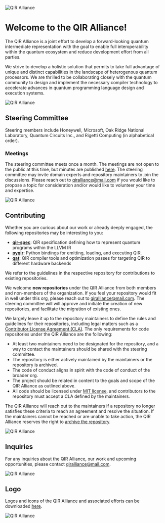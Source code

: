![QIR
Alliance](https://github.com/qir-alliance/.github/blob/main/.images/header1.png)
# Welcome to the QIR Alliance!

The QIR Alliance is a joint effort to develop a forward-looking quantum
intermediate representation with the goal to enable full interoperability within
the quantum ecosystem and reduce development effort from all parties.

We strive to develop a holistic solution that permits to take full advantage of
unique and distinct capabilities in the landscape of heterogenous quantum
processors. We are thrilled to be collaborating closely with the quantum
community to design and implement the necessary compiler technology to
accelerate advances in quantum programming language design and execution
systems.

![QIR
Alliance](https://github.com/qir-alliance/.github/blob/main/.images/header2.png)
## Steering Committee

Steering members include Honeywell, Microsoft, Oak Ridge National Laboratory,
Quantum Circuits Inc., and Rigetti Computing (in alphabetical order).

### Meetings

The steering committee meets once a month. The meetings are not open to the
public at this time, but minutes are published [here](../minutes). The steering
committee may invite domain experts and repository maintainers to join the
discussions. Please reach out to
[qiralliance@mail.com](mailto:qiralliance@mail.com) if you would like to propose
a topic for consideration and/or would like to volunteer your time and
expertise.

![QIR
Alliance](https://github.com/qir-alliance/.github/blob/main/.images/header2.png)
## Contributing

Whether you are curious about our work or already deeply engaged, the following
repositories may be interesting to you:

- [**qir-spec**](https://github.com/qir-alliance/qir-spec): QIR specification
  defining how to represent quantum programs within the LLVM IR
- [**pyqir**](https://github.com/qir-alliance/pyqir): Python bindings for
  emitting, loading, and executing QIR.
- [**qat**](https://github.com/qir-alliance/qat): QIR compiler tools and
  optimization passes for targeting QIR to different hardware backends

We refer to the guidelines in the respective repository for contributions to
existing repositories.

We welcome **new repositories** under the QIR Alliance from both members and
non-members of the organization. If you feel your repository would fit in well
under this org, please reach out to
[qiralliance@mail.com](mailto:qiralliance@mail.com). The steering committee will
will approve and initiate the creation of new repositories, and facilitate the
migration of existing ones.

We largely leave it up to the repository maintainers to define the rules and
guidelines for their repositories, including legal matters such as a
[Contributor License Agreement
(CLA)](https://en.wikipedia.org/wiki/Contributor_License_Agreement). The only
requirements for code repositories under the QIR Alliance are the following:

- At least two maintainers need to be designated for the repository, and a way
  to contact the maintainers should be shared with the steering committee.
- The repository is either actively maintained by the maintainers or the
  repository is archived.
- The code of conduct aligns in spirit with the code of conduct of the broader
  org.
- The project should be related in content to the goals and scope of the QIR
  Alliance as outlined above.
- All code should be licensed under [MIT license](https://mit-license.org/), and
  contributors to the repository must accept a CLA defined by the maintainers.

The QIR Alliance will reach out to the maintainers if a repository no longer
satisfies these criteria to reach an agreement and resolve the situation. If the
maintainers cannot be reached or are unable to take action, the QIR Alliance
reserves the right to [archive the
repository](https://docs.github.com/en/repositories/archiving-a-github-repository/archiving-repositories).

![QIR
Alliance](https://github.com/qir-alliance/.github/blob/main/.images/header2.png)

## Inquiries

For any inquiries about the QIR Alliance, our work and upcoming opportunities,
please contact [qiralliance@mail.com](mailto:qiralliance@mail.com).

![QIR
Alliance](https://github.com/qir-alliance/.github/blob/main/.images/header2.png)

## Logo

Logos and icons of the QIR Alliance and associated efforts can be downloaded
[here](https://github.com/qir-alliance/.github/blob/main/logo/README.md).

![QIR
Alliance](https://github.com/qir-alliance/.github/blob/main/.images/footer.png)
